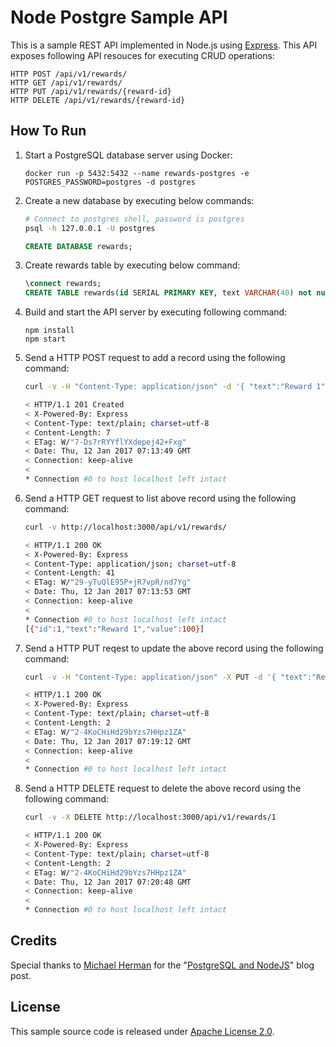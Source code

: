 # Node Postgre Sample API

This is a sample REST API implemented in Node.js using [Express](http://expressjs.com/). This API exposes following API resouces for executing CRUD operations:

```
HTTP POST /api/v1/rewards/
HTTP GET /api/v1/rewards/
HTTP PUT /api/v1/rewards/{reward-id}
HTTP DELETE /api/v1/rewards/{reward-id}
```

## How To Run

1. Start a PostgreSQL database server using Docker:

   ```
   docker run -p 5432:5432 --name rewards-postgres -e POSTGRES_PASSWORD=postgres -d postgres
   ```

2. Create a new database by executing below commands:
   
   ```bash
   # Connect to postgres shell, password is postgres
   psql -h 127.0.0.1 -U postgres 
   ```

   ```SQL
   CREATE DATABASE rewards;
   ```

3. Create rewards table by executing below command:

   ```SQL
   \connect rewards;
   CREATE TABLE rewards(id SERIAL PRIMARY KEY, text VARCHAR(40) not null, value FLOAT);
   ```

4. Build and start the API server by executing following command:

   ```
   npm install
   npm start
   ```

5. Send a HTTP POST request to add a record using the following command:

   ```bash
   curl -v -H "Content-Type: application/json" -d '{ "text":"Reward 1", "value":100 }' http://localhost:3000/api/v1/rewards/
   
   < HTTP/1.1 201 Created
   < X-Powered-By: Express
   < Content-Type: text/plain; charset=utf-8
   < Content-Length: 7
   < ETag: W/"7-Ds7rRYYflYXdepej42+Fxg"
   < Date: Thu, 12 Jan 2017 07:13:49 GMT
   < Connection: keep-alive
   <
   * Connection #0 to host localhost left intact
   ```

6. Send a HTTP GET request to list above record using the following command:

   ```bash
   curl -v http://localhost:3000/api/v1/rewards/

   < HTTP/1.1 200 OK
   < X-Powered-By: Express 
   < Content-Type: application/json; charset=utf-8
   < Content-Length: 41
   < ETag: W/"29-yTuQlE95P+jR7vpR/nd7Yg"
   < Date: Thu, 12 Jan 2017 07:13:53 GMT
   < Connection: keep-alive
   <
   * Connection #0 to host localhost left intact
   [{"id":1,"text":"Reward 1","value":100}]
   ```

7. Send a HTTP PUT reqest to update the above record using the following command:

   ```bash
   curl -v -H "Content-Type: application/json" -X PUT -d '{ "text":"Reward Record 1", "value":101 }' http://localhost:3000/api/v1/rewards/1

   < HTTP/1.1 200 OK
   < X-Powered-By: Express
   < Content-Type: text/plain; charset=utf-8
   < Content-Length: 2
   < ETag: W/"2-4KoCHiHd29bYzs7HHpz1ZA"
   < Date: Thu, 12 Jan 2017 07:19:12 GMT
   < Connection: keep-alive
   <
   * Connection #0 to host localhost left intact   
   ```

8. Send a HTTP DELETE request to delete the above record using the following command:

   ```bash
   curl -v -X DELETE http://localhost:3000/api/v1/rewards/1

   < HTTP/1.1 200 OK
   < X-Powered-By: Express
   < Content-Type: text/plain; charset=utf-8
   < Content-Length: 2
   < ETag: W/"2-4KoCHiHd29bYzs7HHpz1ZA"
   < Date: Thu, 12 Jan 2017 07:20:48 GMT
   < Connection: keep-alive
   <
   * Connection #0 to host localhost left intact
   ```
   
## Credits
Special thanks to [Michael Herman](http://www.mherman.org/) for the "[PostgreSQL and NodeJS](http://mherman.org/blog/2015/02/12/postgresql-and-nodejs/#.WHcY2LZ94sl)" blog post.

## License
This sample source code is released under [Apache License 2.0](https://www.apache.org/licenses/LICENSE-2.0).

